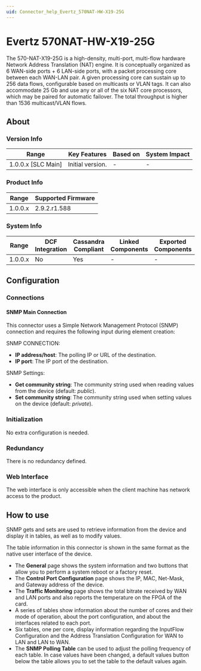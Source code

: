 ```yaml
---
uid: Connector_help_Evertz_570NAT-HW-X19-25G
---
```


# Evertz 570NAT-HW-X19-25G

The 570-NAT-X19-25G is a high-density, multi-port, multi-flow hardware Network Address Translation (NAT) engine. It is conceptually organized as 6 WAN-side ports + 6 LAN-side ports, with a packet processing core between each WAN-LAN pair. A given processing core can sustain up to 256 data flows, configurable based on multicasts or VLAN tags. It can also accommodate 25 Gb and use any or all of the six NAT core processors, which may be paired for automatic failover. The total throughput is higher than 1536 multicast/VLAN flows.

## About

### Version Info

| Range                | Key Features     | Based on     | System Impact     |
|----------------------|------------------|--------------|-------------------|
| 1.0.0.x \[SLC Main\] | Initial version. | \-           | \-                |

### Product Info

| Range     | Supported Firmware     |
|-----------|------------------------|
| 1.0.0.x   | 2.9.2.r1.588           |

### System Info

| Range     | DCF Integration     | Cassandra Compliant     | Linked Components     | Exported Components     |
|-----------|---------------------|-------------------------|-----------------------|-------------------------|
| 1.0.0.x   | No                  | Yes                     | \-                    | \-                      |

## Configuration

### Connections

#### SNMP Main Connection

This connector uses a Simple Network Management Protocol (SNMP) connection and requires the following input during element creation:

SNMP CONNECTION:

- **IP address/host**: The polling IP or URL of the destination.
- **IP port**: The IP port of the destination.

SNMP Settings:

- **Get community string**: The community string used when reading values from the device (default: *public*).
- **Set community string**: The community string used when setting values on the device (default: *private*).

### Initialization

No extra configuration is needed.

### Redundancy

There is no redundancy defined.

### Web Interface

The web interface is only accessible when the client machine has network access to the product.

## How to use

SNMP gets and sets are used to retrieve information from the device and display it in tables, as well as to modify values.

The table information in this connector is shown in the same format as the native user interface of the device.

- The **General** page shows the system information and two buttons that allow you to perform a system reboot or a factory reset.
- The **Control Port Configuration** page shows the IP, MAC, Net-Mask, and Gateway address of the device.
- The **Traffic Monitoring** page shows the total bitrate received by WAN and LAN ports and also reports the temperature on the FPGA of the card.
- A series of tables show information about the number of cores and their mode of operation, about the port configuration, and about the interfaces related to each port.
- Six tables, one per core, display information regarding the InputFlow Configuration and the Address Translation Configuration for WAN to LAN and LAN to WAN.
- The **SNMP Polling Table** can be used to adjust the polling frequency of each table. In case values have been changed, a default values button below the table allows you to set the table to the default values again.
